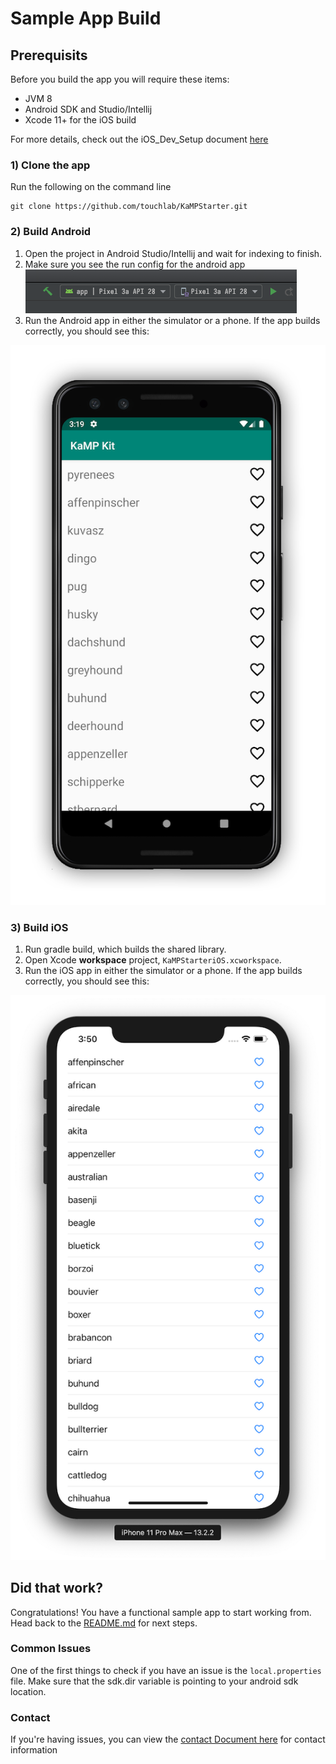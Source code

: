 # Sample App Build

## Prerequisits
Before you build the app you will require these items:

* JVM 8
* Android SDK and Studio/Intellij
* Xcode 11+ for the iOS build

For more details, check out the iOS_Dev_Setup document [here](IOS_DEV_SETUP.md)

### 1) Clone the app
Run the following on the command line 
```
git clone https://github.com/touchlab/KaMPStarter.git
```

### 2) Build Android
1. Open the project in Android Studio/Intellij and wait for indexing to finish.
1. Make sure you see the run config for the android app 
![](runconfig.png)
1. Run the Android app in either the simulator or a phone. If the app builds correctly, you should see this:

![](Screenshots/kampScreenshotAndroid.png)

### 3) Build iOS

1. Run gradle build, which builds the shared library.
1. Open Xcode **workspace** project, `KaMPStarteriOS.xcworkspace`.
1. Run the iOS app in either the simulator or a phone. If the app builds correctly, you should see this:

![](Screenshots/kampScreenshotiOS.png)

## Did that work?

Congratulations! You have a functional sample app to start working from. Head back to the [README.md](README.md) for
 next
 steps.

### Common Issues

One of the first things to check if you have an issue is the `local.properties` file. Make sure that the sdk.dir variable is pointing to your android sdk location.

### Contact

If you're having issues, you can view the [contact Document here](https://github.com/touchlab/KaMPStarter/blob/master/CONTACT_US.md) for contact information
